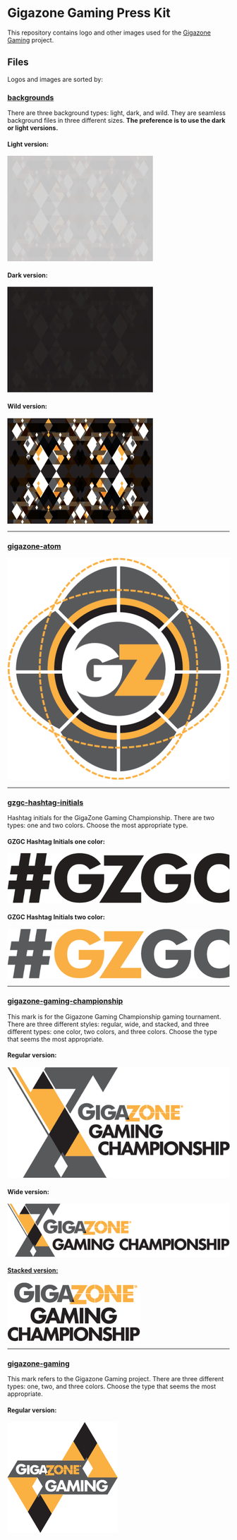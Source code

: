 # Gigazone Gaming Press Kit

This repository contains logo and other images used for the [Gigazone Gaming](https://gigazonegaming.com) project.

## Files

Logos and images are sorted by:

### [backgrounds](https://github.com/paulbunyannet/gigazonegaming-press-kit/tree/master/backgrounds)

There are three background types: light, dark, and wild. They are seamless background files in three different sizes. __The preference is to use the dark or light versions.__

#### Light version:
![Background light version](https://github.com/paulbunyannet/gigazonegaming-press-kit/blob/master/backgrounds/gigazone-pattern-background-light.png)

#### Dark version:
![Background dark version](https://github.com/paulbunyannet/gigazonegaming-press-kit/blob/master/backgrounds/gigazone-pattern-background-dark.png)

#### Wild version:
![Background wild version](https://github.com/paulbunyannet/gigazonegaming-press-kit/blob/master/backgrounds/gigazone-pattern-background-wild.png)

---

### [gigazone-atom](https://github.com/paulbunyannet/gigazonegaming-press-kit/tree/master/gigazone-atom)

![Gigazone Gaming Atom](https://github.com/paulbunyannet/gigazonegaming-press-kit/blob/master/gigazone-atom/gigazone-gaming-championship-atom.png)

---

### [gzgc-hashtag-initials](https://github.com/paulbunyannet/gigazonegaming-press-kit/tree/master/gzgc-hashtag-initials)

Hashtag initials for the GigaZone Gaming Championship. There are two types: one and two colors. Choose the most appropriate type.

#### GZGC Hashtag Initials one color:
![GZGC Hashtag Initials one color](https://github.com/paulbunyannet/gigazonegaming-press-kit/blob/master/gzgc-hashtag-initials/one-color/gzgc-on-light-black.png)

#### GZGC Hashtag Initials two color:
![GZGC Hashtag Initials two color](https://github.com/paulbunyannet/gigazonegaming-press-kit/blob/master/gzgc-hashtag-initials/two-color/gzgc-on-light.png)

---

### [gigazone-gaming-championship](https://github.com/paulbunyannet/gigazonegaming-press-kit/tree/master/gigazone-gaming-championship)

This mark is for the Gigazone Gaming Championship gaming tournament. There are three different styles: regular, wide, and stacked, and three different types: one color, two colors, and three colors. Choose the type that seems the most appropriate.

#### Regular version:
![Gigazone Gaming Championship](https://github.com/paulbunyannet/gigazonegaming-press-kit/blob/master/gigazone-gaming-championship/three-color/gigazone-gaming-championship-X-on-light.png)

#### Wide version:
![Gigazone Gaming Championship wide version](https://github.com/paulbunyannet/gigazonegaming-press-kit/blob/master/gigazone-gaming-championship/three-color/gigazone-gaming-championship-X-wide-on-light.png)

#### [Stacked version:](https://github.com/paulbunyannet/gigazonegaming-press-kit/tree/master/gigazone-gaming-championship-stacked)
![Gigazone Gaming Championship stacked](https://github.com/paulbunyannet/gigazonegaming-press-kit/blob/master/gigazone-gaming-championship-stacked/three-color/gigazone-gaming-championship-stacked-on-light.png)

---

### [gigazone-gaming](https://github.com/paulbunyannet/gigazonegaming-press-kit/tree/master/gigazone-gaming)

This mark refers to the Gigazone Gaming project. There are three different types: one, two, and three colors. Choose the type that seems the most appropriate.

#### Regular version:
![Gigazone Gaming](https://github.com/paulbunyannet/gigazonegaming-press-kit/blob/master/gigazone-gaming/three-color/gigazone-gaming-on-light.png)




